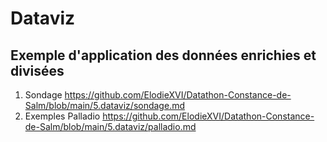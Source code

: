 # Dataviz
## Exemple d'application des données enrichies et divisées

1. Sondage https://github.com/ElodieXVI/Datathon-Constance-de-Salm/blob/main/5.dataviz/sondage.md
2. Exemples Palladio https://github.com/ElodieXVI/Datathon-Constance-de-Salm/blob/main/5.dataviz/palladio.md
